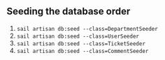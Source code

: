 ## Seeding the database order

1. `sail artisan db:seed --class=DepartmentSeeder`
2. `sail artisan db:seed --class=UserSeeder`
3. `sail artisan db:seed --class=TicketSeeder`
4. `sail artisan db:seed --class=CommentSeeder`